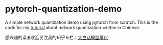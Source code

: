 # pytorch-quantization-demo
A simple network quantization demo using pytorch from scratch. This is the code for my [tutorial](https://jermmy.github.io/2020/06/13/2020-6-13-network-quantization-1/) about network quantization written in Chinese. 

感兴趣的读者欢迎关注我的知乎专栏：[大白话模型量化](https://zhuanlan.zhihu.com/c_1258047709686231040)


